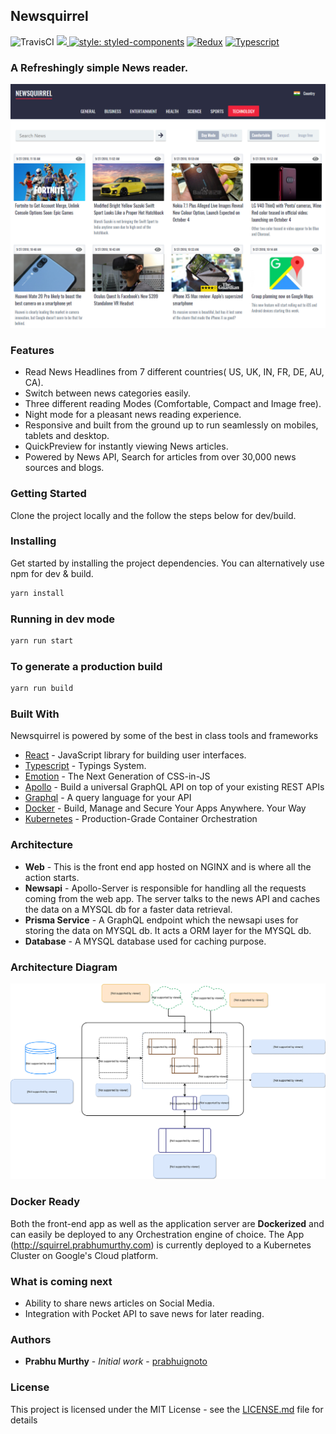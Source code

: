 ## Newsquirrel
![TravisCI](https://travis-ci.org/prabhuignoto/newsquirrel.svg?branch=master)
<a href="https://codeclimate.com/github/prabhuignoto/newsquirrel/maintainability"><img src="https://api.codeclimate.com/v1/badges/a284f371ceba2a75c3cc/maintainability" />
[![style: styled-components](https://img.shields.io/badge/style-%F0%9F%92%85%20styled--components-orange.svg?colorB=daa357&colorA=db748e)](https://github.com/styled-components/styled-components)
[![Redux](https://img.shields.io/badge/builtwith-Redux-orange.svg)](https://github.com/reduxjs/redux)
[![Typescript](https://img.shields.io/badge/poweredby-typescript-blue.svg)](https://www.typescriptlang.org/)

### A Refreshingly simple News reader.

![Website Front](./readme-assets/web-front.png)

### Features

* Read News Headlines from 7 different countries( US, UK, IN, FR, DE, AU, CA).
* Switch between news categories easily.
* Three different reading Modes (Comfortable, Compact and Image free).
* Night mode for a pleasant news reading experience.
* Responsive and built from the ground up to run seamlessly on mobiles, tablets and desktop.
* QuickPreview for instantly viewing News articles.
* Powered by News API, Search for articles from over 30,000 news sources and blogs.

### Getting Started

Clone the project locally and the follow the steps below for dev/build.

### Installing

Get started by installing the project dependencies. You can alternatively use npm for dev & build.

```javascript
yarn install
```

### Running in dev mode

```javascript
yarn run start
```

### To generate a production build

```javascript
yarn run build
```

### Built With

Newsquirrel is powered by some of the best in class tools and frameworks

* [React](https://github.com/facebook/react) - JavaScript library for building user interfaces.
* [Typescript](https://github.com/Microsoft/TypeScript) - Typings System.
* [Emotion](https://github.com/emotion-js/emotion) - The Next Generation of CSS-in-JS
* [Apollo](https://www.apollographql.com/) - Build a universal GraphQL API on top of your existing REST APIs
* [Graphql](https://graphql.org/) - A query language for your API
* [Docker](https://www.docker.com/) - Build, Manage and Secure Your Apps Anywhere. Your Way
* [Kubernetes](https://kubernetes.io/) - Production-Grade Container Orchestration

### Architecture

* **Web** - This is the front end app hosted on NGINX and is where all the action starts.
* **Newsapi** - Apollo-Server is responsible for handling all the requests coming from the web app. The server talks to the news API and caches the data on a MYSQL db for a faster data retrieval.
* **Prisma Service** - A GraphQL endpoint which the newsapi uses for storing the data on MYSQL db. It acts a ORM layer for the MYSQL db.
* **Database** - A MYSQL database used for caching purpose.

### Architecture Diagram

![Site](./readme-assets/Architecture-Diagram.svg)

### Docker Ready

Both the front-end app as well as the application server are **Dockerized** and can easily be deployed to any Orchestration engine of choice. The App (http://squirrel.prabhumurthy.com) is currently deployed to a Kubernetes Cluster on Google's Cloud platform.

### What is coming next

* Ability to share news articles on Social Media.
* Integration with Pocket API to save news for later reading.

### Authors

* **Prabhu Murthy** - *Initial work* - [prabhuignoto](https://github.com/prabhuignoto)

### License

This project is licensed under the MIT License - see the [LICENSE.md](LICENSE.md) file for details